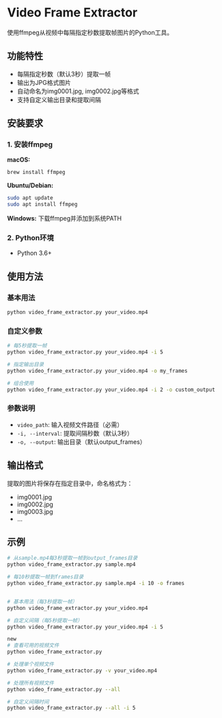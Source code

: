# Video Frame Extractor

使用ffmpeg从视频中每隔指定秒数提取帧图片的Python工具。

## 功能特性

- 每隔指定秒数（默认3秒）提取一帧
- 输出为JPG格式图片
- 自动命名为img0001.jpg, img0002.jpg等格式
- 支持自定义输出目录和提取间隔

## 安装要求

### 1. 安装ffmpeg

**macOS:**
```bash
brew install ffmpeg
```

**Ubuntu/Debian:**
```bash
sudo apt update
sudo apt install ffmpeg
```

**Windows:**
下载ffmpeg并添加到系统PATH

### 2. Python环境
- Python 3.6+

## 使用方法

### 基本用法
```bash
python video_frame_extractor.py your_video.mp4
```

### 自定义参数
```bash
# 每5秒提取一帧
python video_frame_extractor.py your_video.mp4 -i 5

# 指定输出目录
python video_frame_extractor.py your_video.mp4 -o my_frames

# 组合使用
python video_frame_extractor.py your_video.mp4 -i 2 -o custom_output
```

### 参数说明
- `video_path`: 输入视频文件路径（必需）
- `-i, --interval`: 提取间隔秒数（默认3秒）
- `-o, --output`: 输出目录（默认output_frames）

## 输出格式

提取的图片将保存在指定目录中，命名格式为：
- img0001.jpg
- img0002.jpg
- img0003.jpg
- ...

## 示例

```bash
# 从sample.mp4每3秒提取一帧到output_frames目录
python video_frame_extractor.py sample.mp4

# 每10秒提取一帧到frames目录
python video_frame_extractor.py sample.mp4 -i 10 -o frames


# 基本用法（每3秒提取一帧）
python video_frame_extractor.py your_video.mp4

# 自定义间隔（每5秒提取一帧）
python video_frame_extractor.py your_video.mp4 -i 5

new
# 查看可用的视频文件
python video_frame_extractor.py

# 处理单个视频文件
python video_frame_extractor.py -v your_video.mp4

# 处理所有视频文件
python video_frame_extractor.py --all

# 自定义间隔时间
python video_frame_extractor.py --all -i 5
```